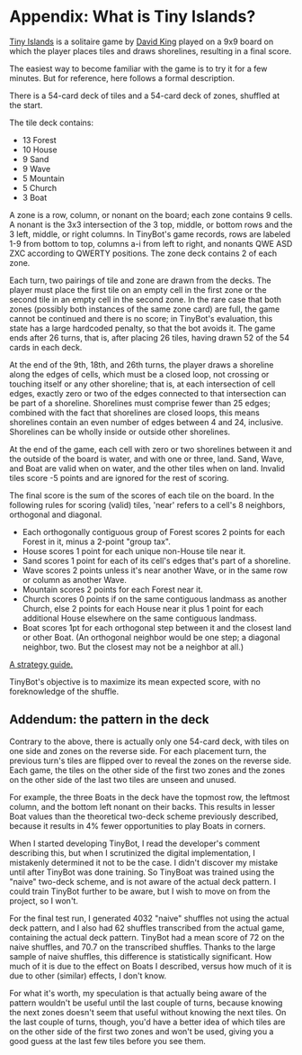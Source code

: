 # Appendix: What is Tiny Islands?

[Tiny Islands](https://dr-d-king.itch.io/tiny-islands) is a solitaire game by [David King](https://dr-d-king.itch.io/) played on a 9x9 board on which the player places tiles and draws shorelines, resulting in a final score.

The easiest way to become familiar with the game is to try it for a few minutes. But for reference, here follows a formal description.

There is a 54-card deck of tiles and a 54-card deck of zones, shuffled at the start.

The tile deck contains:
* 13 Forest
* 10 House
* 9 Sand
* 9 Wave
* 5 Mountain
* 5 Church
* 3 Boat

A zone is a row, column, or nonant on the board; each zone contains 9 cells. A nonant is the 3x3 intersection of the 3 top, middle, or bottom rows and the 3 left, middle, or right columns. In TinyBot's game records, rows are labeled 1-9 from bottom to top, columns a-i from left to right, and nonants QWE ASD ZXC according to QWERTY positions. The zone deck contains 2 of each zone.

Each turn, two pairings of tile and zone are drawn from the decks. The player must place the first tile on an empty cell in the first zone or the second tile in an empty cell in the second zone. In the rare case that both zones (possibly both instances of the same zone card) are full, the game cannot be continued and there is no score; in TinyBot's evaluation, this state has a large hardcoded penalty, so that the bot avoids it. The game ends after 26 turns, that is, after placing 26 tiles, having drawn 52 of the 54 cards in each deck.

At the end of the 9th, 18th, and 26th turns, the player draws a shoreline along the edges of cells, which must be a closed loop, not crossing or touching itself or any other shoreline; that is, at each intersection of cell edges, exactly zero or two of the edges connected to that intersection can be part of a shoreline. Shorelines must comprise fewer than 25 edges; combined with the fact that shorelines are closed loops, this means shorelines contain an even number of edges between 4 and 24, inclusive. Shorelines can be wholly inside or outside other shorelines.

At the end of the game, each cell with zero or two shorelines between it and the outside of the board is water, and with one or three, land. Sand, Wave, and Boat are valid when on water, and the other tiles when on land. Invalid tiles score -5 points and are ignored for the rest of scoring.

The final score is the sum of the scores of each tile on the board. In the following rules for scoring (valid) tiles, 'near' refers to a cell's 8 neighbors, orthogonal and diagonal.
* Each orthogonally contiguous group of Forest scores 2 points for each Forest in it, minus a 2-point "group tax".
* House scores 1 point for each unique non-House tile near it.
* Sand scores 1 point for each of its cell's edges that's part of a shoreline.
* Wave scores 2 points unless it's near another Wave, or in the same row or column as another Wave.
* Mountain scores 2 points for each Forest near it.
* Church scores 0 points if on the same contiguous landmass as another Church, else 2 points for each House near it plus 1 point for each additional House elsewhere on the same contiguous landmass.
* Boat scores 1pt for each orthogonal step between it and the closest land or other Boat. (An orthogonal neighbor would be one step; a diagonal neighbor, two. But the closest may not be a neighbor at all.)

[A strategy guide.](https://imgur.com/a/yMPK279)

TinyBot's objective is to maximize its mean expected score, with no foreknowledge of the shuffle.

## Addendum: the pattern in the deck

Contrary to the above, there is actually only one 54-card deck, with tiles on one side and zones on the reverse side. For each placement turn, the previous turn's tiles are flipped over to reveal the zones on the reverse side. Each game, the tiles on the other side of the first two zones and the zones on the other side of the last two tiles are unseen and unused.

For example, the three Boats in the deck have the topmost row, the leftmost column, and the bottom left nonant on their backs. This results in lesser Boat values than the theoretical two-deck scheme previously described, because it results in 4% fewer opportunities to play Boats in corners.

When I started developing TinyBot, I read the developer's comment describing this, but when I scrutinized the digital implementation, I mistakenly determined it not to be the case. I didn't discover my mistake until after TinyBot was done training. So TinyBoat was trained using the "naive" two-deck scheme, and is not aware of the actual deck pattern. I could train TinyBot further to be aware, but I wish to move on from the project, so I won't.

For the final test run, I generated 4032 "naive" shuffles not using the actual deck pattern, and I also had 62 shuffles transcribed from the actual game, containing the actual deck pattern. TinyBot had a mean score of 72 on the naive shuffles, and 70.7 on the transcribed shuffles. Thanks to the large sample of naive shuffles, this difference is statistically significant. How much of it is due to the effect on Boats I described, versus how much of it is due to other (similar) effects, I don't know.

For what it's worth, my speculation is that actually being aware of the pattern wouldn't be useful until the last couple of turns, because knowing the next zones doesn't seem that useful without knowing the next tiles. On the last couple of turns, though, you'd have a better idea of which tiles are on the other side of the first two zones and won't be used, giving you a good guess at the last few tiles before you see them.

